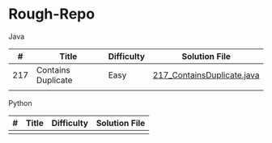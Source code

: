 # Rough-Repo

Java 

| #   | Title                            | Difficulty | Solution File                                               |
|-----|----------------------------------|------------|-------------------------------------------------------------|
| 217 | Contains Duplicate               | Easy       | [217_ContainsDuplicate.java](Java/ContainsDuplicate.java)   |
|     |                                  |            |                                                             |


Python 

| #   | Title                            | Difficulty | Solution File                                               |
|-----|----------------------------------|------------|-------------------------------------------------------------|
|     |                                  |            |                                                             |


